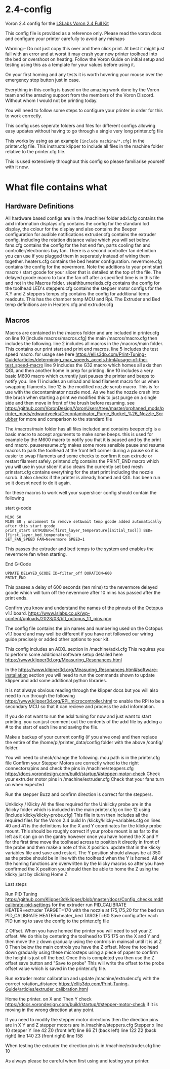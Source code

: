 # 2.4-config
Voron 2.4 config for the [LSLabs Voron 2.4 Full Kit]([url](https://www.lslabs.co.uk/product/voron-2-4r2-full-kit/))

This config file is provided as a reference only. Please read the voron docs and configure your printer carefully to avoid any mishaps 

Warning:- Do not just copy this over and then click print. At best it might just fail with an error and at worst it may crash your new printer toolhead into the bed or overshoot on heating. Follow the Voron Guide on initial setup and testing using this as a template for your values before using it.

On your first homing and any tests it is worth hovering your mouse over the emergency stop button just in case. 

Everything in this config is based on the amazing work done by the Voron team and the amazing support from the members of the Voron Discord. Without whom I would not be printing today.

You will need to follow some steps to configure your printer in order for this to work correctly.

This config uses seperate folders and files for different configs allowing easy updates without having to go through a single very long printer.cfg file

This works by using as an example ```[include machine/*.cfg]``` in the printer.cfg file. This instructs klipper to include all files in the machine folder relative to the printer.cfg file.

This is used extensively throughout this config so please familiarise yourself with it now.

# What file contains what

## Hardware Definitions

All hardware based configs are in the /machine/ folder
    adxl.cfg contains the adxl information
    displays.cfg contains the config for the standard lcd display, the colour for the display and also contains the Beeper configuration for audible notifications
    extruder.cfg contains the extruder config. including the rotation distance value which you will set below.
    fans.cfg contains the config for the hot end fan, parts cooling fan and controller/electronics bay fan. There is a second controller fan definition you can use if you plugged them in seperately instead of wiring them together.
    heaters.cfg contains the bed heater configuration.
    nevermore.cfg contains the config for the nevermore. Note the additions to your print start macro / start gcode for your slicer that is detailed at the top of the file. The delayed gcode macro to tunr the fan off after a specified time is in this file and not in the Macros folder.
    stealthburnerleds.cfg contains the config for the toolhead LED's
    steppers.cfg contains the stepper motor configs for the X,Y and Z steppers
    temps.cfg contains the config for additional temp readouts. This has the chamber temp MCU and Rpi. The Extruder and Bed temp definitions are in Heaters.cfg and extruder.cfg

## Macros

Macros are contained in the /macros folder and are included in printer.cfg on line 10 [include macros/macros.cfg]
the main /macros/macro.cfg then includes the following.
    line 2 includes all macros in the /macros/main folder. This contains our print start and print end macros. 
    line 5 includes the test speed macro. for usage see here https://ellis3dp.com/Print-Tuning-Guide/articles/determining_max_speeds_accels.html#usage-of-the-test_speed-macro
    line 9 includes the G32 macro which homes all axis then QGL and then another home in prep for printing.
    line 10 includes a very basic M600 macro which currently just pauses the printer and beeps to notify you.
    line 11 includes an unload and load filament macro for us when swapping filaments.
    line 12 is the modified nozzle scrub macro. This is for use with the decontaminator nozzle mod. As we had the nozzle crash into the brush when starting a print we modified this to just purge on a single side and then move in front of the brush before resuming. see https://github.com/VoronDesign/VoronUsers/tree/master/orphaned_mods/printer_mods/edwardyeeks/Decontaminator_Purge_Bucket_%26_Nozzle_Scrubber for more and comparison to the standard file

The /macros/main folder has all files included and contains
    beeper.cfg is a basic macro to accept arguments to make some beeps. this is used for example by the M600 macro to notify you that it is paused and by the print end macro.
    pauseresume.cfg makes some more sensible pause and resume macros to park the toolhead at the front left corner during a pause so it is easier to swap filaments and some checks to confirm it can extrude or restart filament safely.
    printend.cfg contains the PRINT_END macro which you will use in your slicer it also clears the currently set bed mesh
    prinstart.cfg contains everything for the start print including the nozzle scrub. it also checks if the printer is already homed and QGL has been run so it doesnt need to do it again.

for these macros to work well your superslicer config should contain the following

start g-code
```
M190 S0
M109 S0 ; uncomment to remove set&wait temp gcode added automatically after this start gcode
print_start EXTRUDER=[first_layer_temperature[initial_tool]] BED=[first_layer_bed_temperature]
SET_FAN_SPEED FAN=Nevermore SPEED=1
```


This passes the extruder and bed temps to the system and enables the nevermore fan when starting. 

End G-Code

```
UPDATE_DELAYED_GCODE ID=filter_off DURATION=600
PRINT_END
```


This passes a delay of 600 seconds (ten mins) to the nevermore delayed gcode which will turn off the nevermore after 10 mins has passed after the print ends.


Confirm you know and understand the names of the pinouts of the Octopus v1.1 board. https://www.lslabs.co.uk/wp-content/uploads/2023/03/btt_octopus_1.1_pins.png 

The config file contains the pin names and numbering used on the Octopus v1.1 board and may well be different if you have not followed our wiring guide precisely or added other options to your kit.

This config includes an ADXL section in /machine/adxl.cfg 
This requires you to perform some additional software setup detailed here https://www.klipper3d.org/Measuring_Resonances.html

In the https://www.klipper3d.org/Measuring_Resonances.html#software-installation section you will need to run the commands shown to update klipper and add some additional python libraries.

It is not always obvious reading through the klipper docs but you will also need to run through the following https://www.klipper3d.org/RPi_microcontroller.html to enable the RPi to be a secondary MCU so that it can recieve and process the adxl information.

If you do not want to run the adxl tuning for now and just want to start printing. you can just comment out the contents of the adxl file by adding a # to the start of each line and saving the file. 

Make a backup of your current config (if you ahve one) and then replace the entire of the /home/pi/printer_data/config folder with the above /config/ folder.

You will need to check/change the following.
    mcu path is in the printer.cfg file
    Confirm your Stepper Motors are correctly wired to the right connectors/pins and check the pins in /machine/steppers.cfg https://docs.vorondesign.com/build/startup/#stepper-motor-check
    Check your extruder motor pins in /machine/extruder.cfg
    Check that your fans turn on when expected 

Run the stepper Buzz and confirm direction is correct for the steppers.


Unklicky / Klicky
All the files required for the Unklicky probe are in the /klicky folder which is included in the main printer.cfg on line 12 using [include klicky/klicky-probe.cfg] 
This file in turn then includes all the required files for the Voron 2.4 build 
In /klicky/klicky-variables.cfg on lines 40 and 41 is the definitions for the X and Y coordinates for the klicky probe mount. This should be roughly correct if your probe mount is as far to the left as it can go on the gantry however once you have homed the X and Y for the first time move the toolhead across to position it directly in front of the probe and then make a note of this X position. update that in the klicky variables file and save and restart.
The Y position should always be at 350 as the probe should be in line with the toolhead when the Y is homed.
All of the homing functions are overwritten by the klicky macros so after you have confirmed the X position you should then be able to home the Z using the klicky just by clicking Home Z


Last steps

Run PID Tuning https://github.com/Klipper3d/klipper/blob/master/docs/Config_checks.md#calibrate-pid-settings
for the extruder run PID_CALIBRATE HEATER=extruder TARGET=170 with the nozzle at 175,175,20
for the bed run PID_CALIBRATE HEATER=heater_bed TARGET=60 
Save config after each PID tuning to save the config to the printer.cfg file

Z Offset.
When you have homed the printer you will need to set your Z offset. We do this by centering the toolhead to 175 175 on the X and Y and then move the z down gradually using the controls in mainsail until it is at Z 0
Then below the main controls you have the Z offset. Move the toolhead down gradually using these microsteps using a piece of paper to confirm the height is just off the bed.
Once this is completed you then use the Z offset save button and "Save to probe" This will write the offset to the probe offset value which is saved in the printer.cfg file. 



Run extruder motor calibration and update /machine/extruder.cfg with the correct rotation_distance https://ellis3dp.com/Print-Tuning-Guide/articles/extruder_calibration.html 


Home the printer. on X and Then Y check https://docs.vorondesign.com/build/startup/#stepper-motor-check if it is moving in the wrong direction at any point.

If you need to modify the stepper motor directions then the direction pins are in
    X Y and Z stepper motors are in /machine/steppers.cfg 
    Stepper x line 10
    stepper Y line 42
    Z0 (front left) line 86
    Z1 (back left) line 122
    Z2 (back right) line 140
    Z3 (front right) line 158

When testing the extruder the direction pin is in /machine/extruder.cfg line 10


As always please be careful when first using and testing your printer.  


